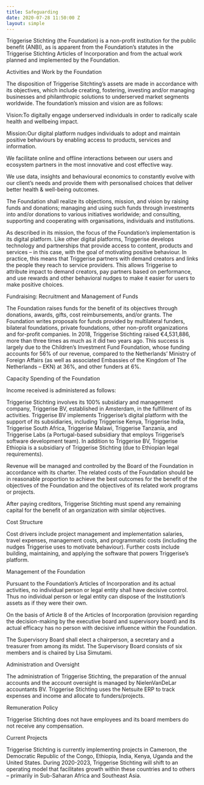 ```yaml
---
title: Safeguarding
date: 2020-07-28 11:50:00 Z
layout: simple
---
```


Triggerise Stichting (the Foundation) is a non-profit institution for the public benefit (ANBI), as is apparent from the Foundation’s statutes in the Triggerise Stichting Articles of Incorporation and from the actual work planned and implemented by the Foundation.

Activities and Work by the Foundation

The disposition of Triggerise Sitchting’s assets are made in accordance with its objectives, which include creating, fostering, investing and/or managing businesses and philanthropic solutions to underserved market segments worldwide. The foundation’s mission and vision are as follows:

Vision:To digitally engage underserved individuals in order to radically scale health and wellbeing impact.

Mission:Our digital platform nudges individuals to adopt and maintain positive behaviours by enabling access to products, services and information.

We facilitate online and offline interactions between our users and ecosystem partners in the most innovative and cost effective way.

We use data, insights and behavioural economics to constantly evolve with our client’s needs and provide them with personalised choices that deliver better health & well-being outcomes.

The Foundation shall realize its objections, mission, and vision by raising funds and donations; managing and using such funds through investments into and/or donations to various initiatives worldwide; and consulting, supporting and cooperating with organisations, individuals and institutions.

As described in its mission, the focus of the Foundation’s implementation is its digital platform. Like other digital platforms, Triggerise develops technology and partnerships that provide access to content, products and services – in this case, with the goal of motivating positive behaviour. In practice, this means that Triggerise partners with demand creators and links the people they reach to service providers. This allows Triggerise to attribute impact to demand creators, pay partners based on performance, and use rewards and other behavioral nudges to make it easier for users to make positive choices. 

Fundraising: Recruitment and Management of Funds

The Foundation raises funds for the benefit of its objectives through donations, awards, gifts, cost reimbursements, and/or grants. The Foundation writes proposals for funds provided by multilateral funders, bilateral foundations, private foundations, other non-profit organizations and for-profit companies. In 2018, Triggerise Stichting raised €4,531,886, more than three times as much as it did two years ago. This success is largely due to the Children’s Investment Fund Foundation, whose funding accounts for 56% of our revenue, compared to the Netherlands’ Ministry of Foreign Affairs (as well as associated Embassies of the Kingdom of The Netherlands – EKN) at 36%, and other funders at 6%.

Capacity Spending of the Foundation

Income received is administered as follows:

Triggerise Stichting involves its 100% subsidiary and management company, Triggerise BV, established in Amsterdam, in the fulfillment of its activities. Triggerise BV implements Triggerise’s digital platform with the support of its subsidiaries, including Triggerise Kenya, Triggerise India, Triggerise South Africa, Triggerise Malawi, Triggerise Tanzania, and Triggerise Labs (a Portugal-based subsidiary that employs Triggerise’s software development team). In addition to Triggerise BV, Triggerise Ethiopia is a subsidiary of Triggerise Stichting (due to Ethiopian legal requirements).

Revenue will be managed and controlled by the Board of the Foundation in accordance with its charter. The related costs of the Foundation should be in reasonable proportion to achieve the best outcomes for the benefit of the objectives of the Foundation and the objectives of its related work programs or projects.

After paying creditors, Triggerise Stichting must spend any remaining capital for the benefit of an organization with similar objectives.

Cost Structure

Cost drivers include project management and implementation salaries, travel expenses, management costs, and programmatic costs (including the nudges Triggerise uses to motivate behaviour). Further costs include building, maintaining, and applying the software that powers Triggerise’s platform.

Management of the Foundation

Pursuant to the Foundation’s Articles of Incorporation and its actual activities, no individual person or legal entity shall have decisive control. Thus no individual person or legal entity can dispose of the Institution’s assets as if they were their own.

On the basis of Article 8 of the Articles of Incorporation (provision regarding the decision-making by the executive board and supervisory board) and its actual efficacy has no person with decisive influence within the Foundation.

The Supervisory Board shall elect a chairperson, a secretary and a treasurer from among its midst. The Supervisory Board consists of six members and is chaired by Lisa Simutami.

Administration and Oversight

The administration of Triggerise Stichting, the preparation of the annual accounts and the account oversight is managed by NielenVanDeLar accountants BV. Triggerise Stichting uses the Netsuite ERP to track expenses and income and allocate to funders/projects.

Remuneration Policy

Triggerise Stichting does not have employees and its board members do not receive any compensation.

Current Projects

Triggerise Stichting is currently implementing projects in Cameroon, the Democratic Republic of the Congo, Ethiopia, India, Kenya, Uganda and the United States. During 2020-2023, Triggerise Stichting will shift to an operating model that facilitates growth within these countries and to others – primarily in Sub-Saharan Africa and Southeast Asia.